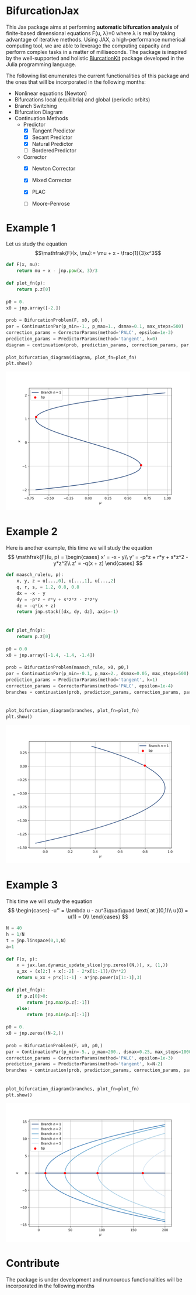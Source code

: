 # BifurcationJax
This Jax package aims at performing **automatic bifurcation analysis** of finite-based dimensional equations F(u, λ)=0 where λ is real by taking advantage of iterative methods. Using JAX, a high-performance numerical computing tool, we are able to leverage the computing capacity and perform complex tasks in a matter of milliseconds.
The package is inspired by the well-supported and holistic [BiurcationKit](https://github.com/bifurcationkit/BifurcationKit.jl) package developed in the Julia programming language.

The following list enumerates the current functionalities of this package and the ones that will be incorporated in the following months:

- Nonlinear equations (Newton)
- Bifurcations local (equilibria) and global (periodic orbits)
- Branch Switching
- Bifurcation Diagram
- Continuation Methods
  - Predictor
    - [x] Tangent Predictor
    - [x] Secant Predictor
    - [x] Natural Predictor
    - [ ] BorderedPredictor
  - Corrector
      - [x] Newton Corrector
      - [x] Mixed Corrector
      - [x] PLAC
      - [ ] Moore-Penrose


# Example 1

Let us study the equation 
$$\mathfrak{F}(x, \mu):= \mu + x - \frac{1}{3}x^3$$

```python
def F(x, mu):
    return mu + x - jnp.pow(x, 3)/3

def plot_fn(p):
    return p.z[0]

p0 = 0.
x0 = jnp.array([-2.])

prob = BifurcationProblem(F, x0, p0,)
par = ContinuationPar(p_min=-1., p_max=1., dsmax=0.1, max_steps=500)
correction_params = CorrectorParams(method='PALC', epsilon=1e-3)
prediction_params = PredictorParams(method='tangent', k=0)
diagram = continuation(prob, prediction_params, correction_params, par, max_depth=1)

plot_bifurcation_diagram(diagram, plot_fn=plot_fn)
plt.show()
```

![alt text](images/example1.png)

# Example 2
Here is another example, this time we will study the equation
$$
\mathfrak{F}(u, p) = 
\begin{cases}
x' = -x - y\\
y' = -p*z + r*y + s*z^2 - y*z^2\\
z' = -q(x + z)
\end{cases}
$$
```python
def maasch_rule(u, p):
    x, y, z = u[...,0], u[...,1], u[...,2]
    q, r, s, = 1.2, 0.8, 0.8
    dx = -x - y
    dy = -p*z + r*y + s*z*z - z*z*y
    dz = -q*(x + z)
    return jnp.stack([dx, dy, dz], axis=-1)


def plot_fn(p):
    return p.z[0]

p0 = 0.0
x0 = jnp.array([-1.4, -1.4, -1.4])

prob = BifurcationProblem(maasch_rule, x0, p0,)
par = ContinuationPar(p_min=-0.1, p_max=2., dsmax=0.05, max_steps=500)
prediction_params = PredictorParams(method='tangent', k=1)
correction_params = CorrectorParams(method='PALC', epsilon=1e-4)
branches = continuation(prob, prediction_params, correction_params, par, max_depth=1, k_start=0)


plot_bifurcation_diagram(branches, plot_fn=plot_fn)
plt.show()
```
![alt text](images/example4.png)


# Example 3
This time we will study the equation 
$$ 
\begin{cases}
-u'' = \lambda u - au^3\quad\quad \text{ at }(0,1)\\
u(0) = u(1) = 0\\
\end{cases}
$$

```python
N = 40
h = 1/N
t = jnp.linspace(0,1,N)
a=1

def F(x, p):
    x = jax.lax.dynamic_update_slice(jnp.zeros((N,)), x, (1,))
    u_xx = (x[2:] + x[:-2] - 2*x[1:-1])/(h**2)
    return u_xx + p*x[1:-1] - a*jnp.power(x[1:-1],3)
    
def plot_fn(p):
    if p.z[0]>0:
        return jnp.max(p.z[:-1])
    else:
        return jnp.min(p.z[:-1])

p0 = 0.
x0 = jnp.zeros((N-2,)) 

prob = BifurcationProblem(F, x0, p0,)
par = ContinuationPar(p_min=-5., p_max=200., dsmax=0.25, max_steps=1000, branch_switch='normal_orthogonal_direction')
correction_params = CorrectorParams(method='PALC', epsilon=1e-3)
prediction_params = PredictorParams(method='tangent', k=N-2)
branches = continuation(prob, prediction_params, correction_params, par, max_depth=2)


plot_bifurcation_diagram(branches, plot_fn=plot_fn)
plt.show()
```
![alt text](images/bifurcation_diagram_v2.png)

# Contribute
The package is under development and numourous functionalities will be incorporated in the following months

